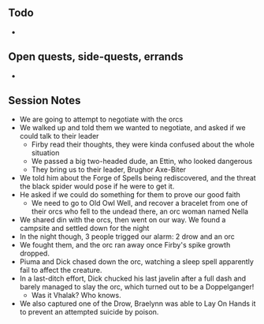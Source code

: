 ## Todo
- 
## Open quests, side-quests, errands
- 
## Session Notes
- We are going to attempt to negotiate with the orcs
- We walked up and told them we wanted to negotiate, and asked if we could talk to their leader
	- Firby read their thoughts, they were kinda confused about the whole situation
	- We passed a big two-headed dude, an Ettin, who looked dangerous
	- They bring us to their leader, Brughor Axe-Biter
- We told him about the Forge of Spells being rediscovered, and the threat the black spider would pose if he were to get it.
- He asked if we could do something for them to prove our good faith
	- We need to go to Old Owl Well, and recover a bracelet from one of their orcs who fell to the undead there, an orc woman named Nella
- We shared din with the orcs, then went on our way. We found a campsite and settled down for the night
- In the night though, 3 people trigged our alarm: 2 drow and an orc
- We fought them, and the orc ran away once Firby's spike growth dropped.
- Piuma and Dick chased down the orc, watching a sleep spell apparently fail to affect the creature.
- In a last-ditch effort, Dick chucked his last javelin after a full dash and barely managed to slay the orc, which turned out to be a Doppelganger!
	- Was it Vhalak? Who knows.
- We also captured one of the Drow, Braelynn was able to Lay On Hands it to prevent an attempted suicide by poison.